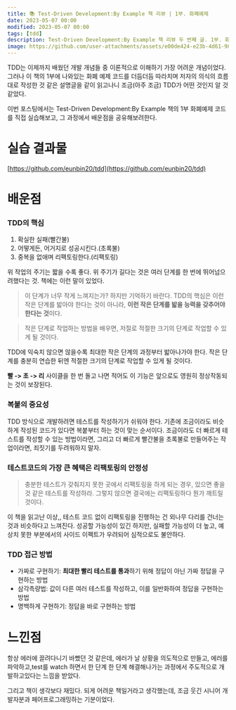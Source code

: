 ```yaml
---
title: 📚 Test-Driven Development:By Example 책 리뷰 | 1부. 화폐예제
date: 2023-05-07 00:00
modified: 2023-05-07 00:00
tags: [tdd]
description: Test-Driven Development:By Example 책 리뷰 두 번째 글. 1부. 화폐예제 실습 후기
image: https://github.com/user-attachments/assets/e00de424-e23b-4d61-9873-2f95d71e7b6f
---
```


TDD는 이제까지 배웠던 개발 개념들 중 이론적으로 이해하기 가장 어려운 개념이었다. 그러나 이 책의 1부에 나와있는 화폐 예제 코드를 더듬더듬 따라치며 저자의 의식의 흐름대로 작성한 것 같은 설명글을 같이 읽고나니 조금(아주 조금) TDD가 어떤 것인지 알 것 같았다.

이번 포스팅에서는 Test-Driven Development:By Example 책의 1부 화폐예제 코드를 직접 실습해보고, 그 과정에서 배운점을 공유해보려한다.

# 실습 결과물

[https://github.com/eunbin20/tdd](https://github.com/eunbin20/tdd)

# 배운점

### TDD의 핵심

1. 확실한 실패(빨간불)
2. 어떻게든, 어거지로 성공시킨다.(초록불)
3. 중복을 없애며 리팩토링한다.(리팩토링)

위 작업의 주기는 짧을 수록 좋다. 위 주기가 길다는 것은 여러 단계를 한 번에 뛰어넘으려했다는 것. 책에는 이런 말이 있었다.

> 이 단계가 너무 작게 느껴지는가? 하지만 기억하기 바란다. TDD의 핵심은 이런 작은 단계를 밟아야 한다는 것이 아니라, **이런 작은 단계를 밟을 능력을 갖추어야한다는 것**이다.

> 작은 단계로 작업하는 방법을 배우면, 저절로 적절한 크기의 단계로 작업할 수 있게 될 것이다.

TDD에 익숙치 않으면 않을수록 최대한 작은 단계의 과정부터 밟아나가야 한다. 작은 단계를 충분히 연습한 뒤엔 적절한 크기의 단계로 작업할 수 있게 될 것이다.

**빨 -> 초 -> 리** 사이클을 한 번 돌고 나면 적어도 이 기능은 앞으로도 영원히 정상작동되는 것이 보장된다.

### 복붙의 중요성

TDD 방식으로 개발하려면 테스트를 작성하기가 쉬워야 한다. 기존에 조금이라도 비슷하게 작성된 코드가 있다면 복붙부터 하는 것이 맞는 순서이다. 조금이라도 더 빠르게 테스트를 작성할 수 있는 방법이라면, 그리고 더 빠르게 빨간불을 초록불로 만들어주는 작업이라면, 죄짓기를 두려워하지 말자.

### 테스트코드의 가장 큰 혜택은 리팩토링의 안정성

> 충분한 테스트가 갖춰지지 못한 곳에서 리팩토링을 하게 되는 경우, 있으면 좋을 것 같은 테스트를 작성하라. 그렇지 않으면 결국에는 리팩토링하다 뭔가 깨트릴 것이다.

이 책을 읽고난 이상,, 테스트 코드 없이 리팩토링을 진행하는 건 외나무 다리를 건너는 것과 비슷하다고 느껴진다. 성공할 가능성이 있긴 하지만, 실패할 가능성이 더 높고, 예상치 못한 부분에서의 사이드 이펙트가 우려되어 심적으로도 불안하다.

### TDD 접근 방법

- 가짜로 구현하기: **최대한 빨리 테스트를 통과**하기 위해 정답이 아닌 가짜 정답을 구현하는 방법
- 삼각측량법: 값이 다른 여러 테스트를 작성하고, 이를 일반화하여 정답을 구현하는 방법
- 명백하게 구현하기: 정답을 바로 구현하는 방법

# 느낀점

항상 에러에 끌려다니기 바빴던 것 같은데, 에러가 날 상황을 의도적으로 만들고, 에러를 파악하고,test를 watch 하면서 한 단계 한 단계 해결해나가는 과정에서 주도적으로 개발하고있다는 느낌을 받았다.

그리고 책이 생각보다 재밌다. 되게 어려운 책일거라고 생각했는데, 조금 웃긴 시니어 개발자분과 페어프로그래밍하는 기분이었다.
